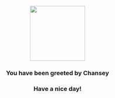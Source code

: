 <p align="center">
    <img src="https://raw.githubusercontent.com/PokeAPI/sprites/master/sprites/pokemon/113.png" width="150" height="150">
</p>
<h3 align="center">You have been greeted by  <b>Chansey</b></h3>
<h3 align="center">Have a nice day!</h3>
